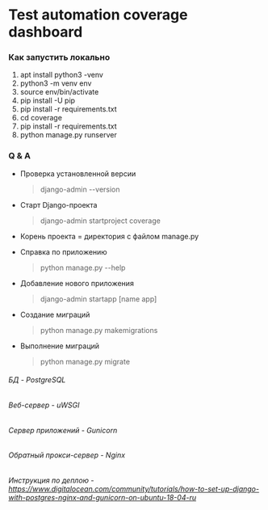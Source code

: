 # Test automation coverage dashboard

### Как запустить локально

1. apt install python3 -venv
2. python3 -m venv env
3. source env/bin/activate
4. pip install -U pip
5. pip install -r requirements.txt
6. cd coverage
7. pip install -r requirements.txt
10. python manage.py runserver

### Q & A
* Проверка установленной версии
  
  >django-admin --version   

* Старт Django-проекта

    >django-admin startproject coverage
* Корень проекта = директория с файлом manage.py

* Справка по приложению 

  >python manage.py --help

* Добавление нового приложения  
  > django-admin startapp [name app]
  > 
* Создание миграций
  >python manage.py makemigrations 
* Выполнение миграций
  >python manage.py migrate


###### БД - PostgreSQL

###### Веб-сервер - uWSGI

###### Сервер приложений - Gunicorn

###### Обратный прокси-сервер - Nginx

###### Инструкция по деплою - https://www.digitalocean.com/community/tutorials/how-to-set-up-django-with-postgres-nginx-and-gunicorn-on-ubuntu-18-04-ru

